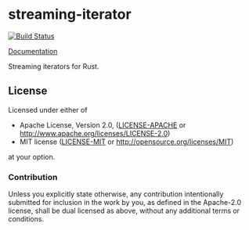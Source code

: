# streaming-iterator

[![Build Status](https://travis-ci.org/sfackler/streaming-iterator.svg?branch=master)](https://travis-ci.org/sfackler/streaming-iterator)

[Documentation](https://docs.rs/streaming-iterator/0.1.2/streaming_iterator)

Streaming iterators for Rust.

## License

Licensed under either of

 * Apache License, Version 2.0, ([LICENSE-APACHE](LICENSE-APACHE) or http://www.apache.org/licenses/LICENSE-2.0)
 * MIT license ([LICENSE-MIT](LICENSE-MIT) or http://opensource.org/licenses/MIT)

at your option.

### Contribution

Unless you explicitly state otherwise, any contribution intentionally
submitted for inclusion in the work by you, as defined in the Apache-2.0
license, shall be dual licensed as above, without any additional terms or
conditions.
